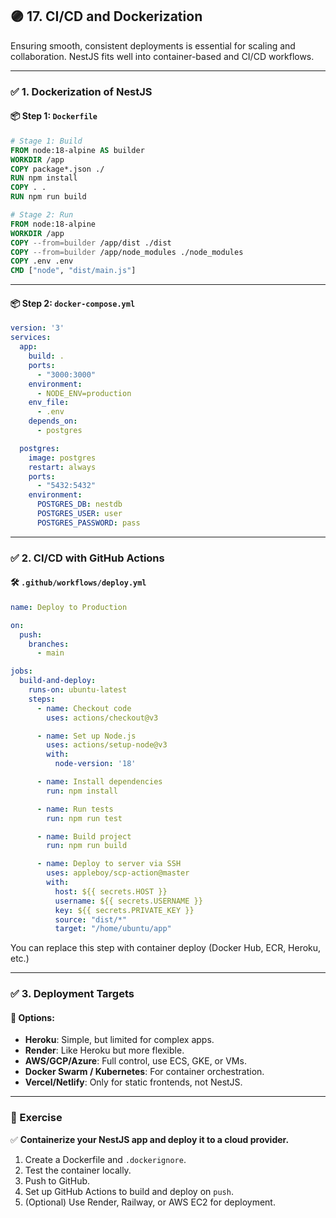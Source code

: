 
## 🟣 **17. CI/CD and Dockerization**

Ensuring smooth, consistent deployments is essential for scaling and collaboration. NestJS fits well into container-based and CI/CD workflows.

---

### ✅ 1. Dockerization of NestJS

#### 📦 Step 1: `Dockerfile`

```dockerfile
# Stage 1: Build
FROM node:18-alpine AS builder
WORKDIR /app
COPY package*.json ./
RUN npm install
COPY . .
RUN npm run build

# Stage 2: Run
FROM node:18-alpine
WORKDIR /app
COPY --from=builder /app/dist ./dist
COPY --from=builder /app/node_modules ./node_modules
COPY .env .env
CMD ["node", "dist/main.js"]
```

---

#### 📦 Step 2: `docker-compose.yml`

```yaml
version: '3'
services:
  app:
    build: .
    ports:
      - "3000:3000"
    environment:
      - NODE_ENV=production
    env_file:
      - .env
    depends_on:
      - postgres

  postgres:
    image: postgres
    restart: always
    ports:
      - "5432:5432"
    environment:
      POSTGRES_DB: nestdb
      POSTGRES_USER: user
      POSTGRES_PASSWORD: pass
```

---

### ✅ 2. CI/CD with GitHub Actions

#### 🛠 `.github/workflows/deploy.yml`

```yaml
name: Deploy to Production

on:
  push:
    branches:
      - main

jobs:
  build-and-deploy:
    runs-on: ubuntu-latest
    steps:
      - name: Checkout code
        uses: actions/checkout@v3

      - name: Set up Node.js
        uses: actions/setup-node@v3
        with:
          node-version: '18'

      - name: Install dependencies
        run: npm install

      - name: Run tests
        run: npm run test

      - name: Build project
        run: npm run build

      - name: Deploy to server via SSH
        uses: appleboy/scp-action@master
        with:
          host: ${{ secrets.HOST }}
          username: ${{ secrets.USERNAME }}
          key: ${{ secrets.PRIVATE_KEY }}
          source: "dist/*"
          target: "/home/ubuntu/app"
```

You can replace this step with container deploy (Docker Hub, ECR, Heroku, etc.)

---

### ✅ 3. Deployment Targets

#### 🔧 Options:

* **Heroku**: Simple, but limited for complex apps.
* **Render**: Like Heroku but more flexible.
* **AWS/GCP/Azure**: Full control, use ECS, GKE, or VMs.
* **Docker Swarm / Kubernetes**: For container orchestration.
* **Vercel/Netlify**: Only for static frontends, not NestJS.

---

### 🧪 Exercise

✅ **Containerize your NestJS app and deploy it to a cloud provider.**

1. Create a Dockerfile and `.dockerignore`.
2. Test the container locally.
3. Push to GitHub.
4. Set up GitHub Actions to build and deploy on `push`.
5. (Optional) Use Render, Railway, or AWS EC2 for deployment.

